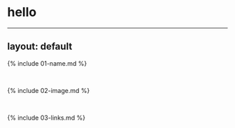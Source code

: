 # hello
---
layout: default
---
{% include 01-name.md %}

<br>

{% include 02-image.md %}

<br>

{% include 03-links.md %}


